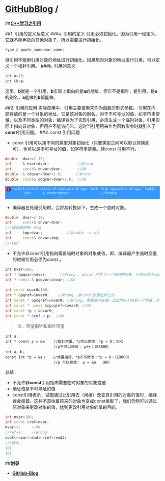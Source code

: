 [**GitHubBlog**](https://github.com/bbxytl/bbxytl.github.com/tree/master/blog#home--githubblog) /
=====

##[**C++学习之引用**](https://github.com/bbxytl/bbxytl.github.com/blob/master/blog/pages/2_C++学习之引用.md#githubblog-)

##1. 引用的定义及意义
###a. 引用的定义
引用必须初始化。因为引用一经定义，它就不能再指向其他对象了，所以需要进行初始化。
```cpp
type & quote_name=var_name;
```
但引用不能用引用对象的地址进行初始化。如果想对对象的地址进行引用，可以定义一个指针引用。
###b. 引用的意义
```cpp
int a=10;
int &b=a;
```
这里，**b**就是一个引用，**b**实际上指向的是**a**的地址，但它不是指针，是引用，是**a**的别名，**a**能做的**b**都能做。

##2. 引用的应用
实际应用中，引用主要被用来作为函数的形式参数。
引用在内部存放的是一个对象的地址，它是该对象的别名。对于不可寻址的值，如字符串常量，以及不同类型的对象，编译器为了实现引用，必须生成一个临时对象，引用实际上指向该对象，但用户不能访问它。这时当引用用来作为函数形参时就引入了**const**引用问题。
##3. const 引用问题
- const 引用可以用不同的类型对象初始化（只要类型之间可以默认转换即可），也可以是不可寻址的值，如字符串常量。非const 引用不行。

```cpp
double  dvar=2.12;
int     & nvar=dvar;             //Wrong
int     const& cnvar=dvar;       //OK
double  & cdqvar=dvar+1.0;      //Wrong
double  const& cdqvar=dvar+1.0;  //OK
```
![](./images/blog_2/1_invalid.png)
- 编译器在处理引用时，会将其转换如下，生成一个临时对象。

```cpp
double  dvar=2.12;
int     const& cnvar=dvar;
///编译器转换--Beg
int     tmp=dvar;           //double -> int
int     const& cnvar=tmp; 
///End
```
- 不允许非const引用指向需要临时对象的对象或值，即，编译器产生临时变量的时候引用必须为const 。

```cpp
int nvar=100;
int * &pqvar=&nvar;      //Wrong , &nvar 产生了一个临时的对象，引用必须为const
int * const & pcqvar=&nvar; //OK

int const nvar0=100;
int * &pqref=&nvar0;    //Wrong, 非const引用是非法的
int const * &pcqref=&nvar0; //Wrong, 需要临时变量，且因为nvar0是一个常量，所以需要一个常量指针，以确保不能修改nvar0的值，而pcqref是一个非常量指针
int const * const &cpcqref=&nvar0; //OK
int const *p = &nvar0;
int const * &ref = p;  //OK
```
>注：常量指针和指针常量
```
int a；
int * const p = &a    //指针常量，*p可以修改：*p = 8；（OK）
                      //p不可以修改： p++；（ERROR）
int a，b；
const int *p = &a；   //常量指针，*p不可修改：*p = 8；（ERROR）
                      //p 可以修改： p = &b  （OK）
```

总结：
- 不允许非**const**引用指向需要临时对象的对象或值
- 地址值是不可寻址的值
- const引用表示，试图通过此引用去（间接）改变其引用的对象的值时，编译器会报错。这并不意味着原来的对象也变成const类型了，我们仍然可以通过原对象来更改对象的值，达到更改引用对象的值的目的。

```cpp
int nvar=100;
int const &ref=nvar;
nvar++;     //OK
//ref++;    //Wrong
cout<<nvar<<endl<<ref<<endl;
///输出：
101
101
```





##**附录**
- **[GitHub-Blog](http://bbxytl.github.io/)**